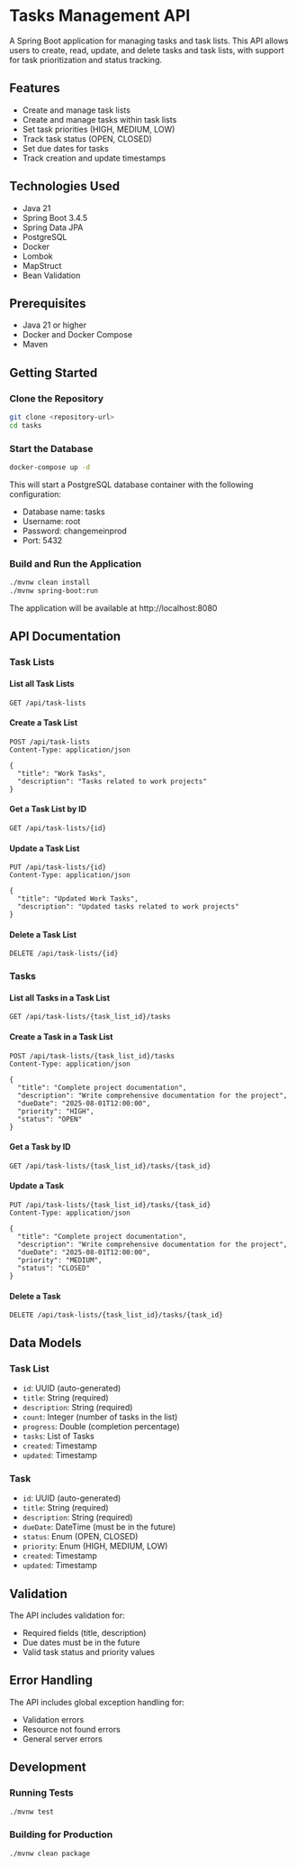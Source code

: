 # Tasks Management API

A Spring Boot application for managing tasks and task lists. This API allows users to create, read, update, and delete
tasks and task lists, with support for task prioritization and status tracking.

## Features

- Create and manage task lists
- Create and manage tasks within task lists
- Set task priorities (HIGH, MEDIUM, LOW)
- Track task status (OPEN, CLOSED)
- Set due dates for tasks
- Track creation and update timestamps

## Technologies Used

- Java 21
- Spring Boot 3.4.5
- Spring Data JPA
- PostgreSQL
- Docker
- Lombok
- MapStruct
- Bean Validation

## Prerequisites

- Java 21 or higher
- Docker and Docker Compose
- Maven

## Getting Started

### Clone the Repository

```bash
git clone <repository-url>
cd tasks
```

### Start the Database

```bash
docker-compose up -d
```

This will start a PostgreSQL database container with the following configuration:

- Database name: tasks
- Username: root
- Password: changemeinprod
- Port: 5432

### Build and Run the Application

```bash
./mvnw clean install
./mvnw spring-boot:run
```

The application will be available at http://localhost:8080

## API Documentation

### Task Lists

#### List all Task Lists

```
GET /api/task-lists
```

#### Create a Task List

```
POST /api/task-lists
Content-Type: application/json

{
  "title": "Work Tasks",
  "description": "Tasks related to work projects"
}
```

#### Get a Task List by ID

```
GET /api/task-lists/{id}
```

#### Update a Task List

```
PUT /api/task-lists/{id}
Content-Type: application/json

{
  "title": "Updated Work Tasks",
  "description": "Updated tasks related to work projects"
}
```

#### Delete a Task List

```
DELETE /api/task-lists/{id}
```

### Tasks

#### List all Tasks in a Task List

```
GET /api/task-lists/{task_list_id}/tasks
```

#### Create a Task in a Task List

```
POST /api/task-lists/{task_list_id}/tasks
Content-Type: application/json

{
  "title": "Complete project documentation",
  "description": "Write comprehensive documentation for the project",
  "dueDate": "2025-08-01T12:00:00",
  "priority": "HIGH",
  "status": "OPEN"
}
```

#### Get a Task by ID

```
GET /api/task-lists/{task_list_id}/tasks/{task_id}
```

#### Update a Task

```
PUT /api/task-lists/{task_list_id}/tasks/{task_id}
Content-Type: application/json

{
  "title": "Complete project documentation",
  "description": "Write comprehensive documentation for the project",
  "dueDate": "2025-08-01T12:00:00",
  "priority": "MEDIUM",
  "status": "CLOSED"
}
```

#### Delete a Task

```
DELETE /api/task-lists/{task_list_id}/tasks/{task_id}
```

## Data Models

### Task List

- `id`: UUID (auto-generated)
- `title`: String (required)
- `description`: String (required)
- `count`: Integer (number of tasks in the list)
- `progress`: Double (completion percentage)
- `tasks`: List of Tasks
- `created`: Timestamp
- `updated`: Timestamp

### Task

- `id`: UUID (auto-generated)
- `title`: String (required)
- `description`: String (required)
- `dueDate`: DateTime (must be in the future)
- `status`: Enum (OPEN, CLOSED)
- `priority`: Enum (HIGH, MEDIUM, LOW)
- `created`: Timestamp
- `updated`: Timestamp

## Validation

The API includes validation for:

- Required fields (title, description)
- Due dates must be in the future
- Valid task status and priority values

## Error Handling

The API includes global exception handling for:

- Validation errors
- Resource not found errors
- General server errors

## Development

### Running Tests

```bash
./mvnw test
```

### Building for Production

```bash
./mvnw clean package
```